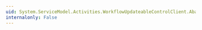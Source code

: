 ```yaml
---
uid: System.ServiceModel.Activities.WorkflowUpdateableControlClient.AbandonAsync(System.Guid)
internalonly: False
---
```

